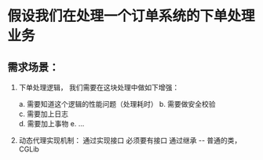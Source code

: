  
 假设我们在处理一个订单系统的下单处理业务
================================
需求场景：
----
1. 下单处理逻辑， 我们需要在这块处理中做如下增强：

    a. 需要知道这个逻辑的性能问题（处理耗时）
    b. 需要做安全校验  
    c. 需要加上日志  
    d. 需要加上事物 
    e. ...


1. 动态代理实现机制：
   通过实现接口 必须要有接口
   通过继承 -- 普通的类，  CGLib 
  

